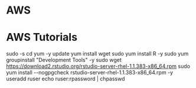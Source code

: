 # AWS
# AWS Tutorials

sudo -s
cd
yum -y update
yum install wget
sudo yum install R -y
sudo yum groupinstall "Development Tools" -y
sudo wget https://download2.rstudio.org/rstudio-server-rhel-1.1.383-x86_64.rpm
sudo yum install --nogpgcheck rstudio-server-rhel-1.1.383-x86_64.rpm -y
useradd ruser
echo ruser:rpassword | chpasswd
